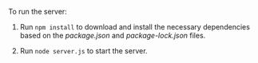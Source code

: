 To run the server:

1. Run `npm install` to download and install the necessary dependencies based on the *package.json* and *package-lock.json* files.

2. Run `node server.js` to start the server.